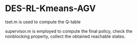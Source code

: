 # DES-RL-Kmeans-AGV
tset.m is used to compute the Q-table

supervisor.m is employed to compute the final policy, check the nonblocking property, collect the obtained reachable states.
